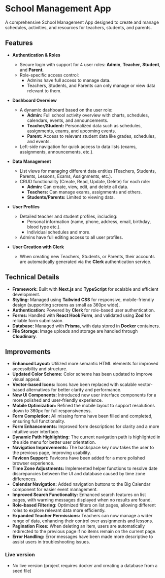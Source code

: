 # School Management App

A comprehensive School Management App designed to create and manage schedules, activities, and resources for teachers, students, and parents.

## Features

- **Authentication & Roles**

  - Secure login with support for 4 user roles: **Admin**, **Teacher**, **Student**, and **Parent**.
  - Role-specific access control:
    - Admins have full access to manage data.
    - Teachers, Students, and Parents can only manage or view data relevant to them.

- **Dashboard Overview**

  - A dynamic dashboard based on the user role:
    - **Admin:** Full school activity overview with charts, schedules, calendars, events, and announcements.
    - **Teacher/Student:** Personalized data such as schedules, assignments, exams, and upcoming events.
    - **Parent:** Access to relevant student data like grades, schedules, and events.
  - Left-side navigation for quick access to data lists (exams, assignments, announcements, etc.).

- **Data Management**

  - List views for managing different data entities (Teachers, Students, Parents, Lessons, Exams, Assignments, etc.).
  - CRUD functionality (Create, Read, Update, Delete) for each role:
    - **Admin:** Can create, view, edit, and delete all data.
    - **Teachers:** Can manage exams, assignments and others.
    - **Students/Parents:** Limited to viewing data.

- **User Profiles**

  - Detailed teacher and student profiles, including:
    - Personal information (name, phone, address, email, birthday, blood type etc.).
    - Individual schedules and more.
  - Admins have full editing access to all user profiles.

- **User Creation with Clerk**
  - When creating new Teachers, Students, or Parents, their accounts are automatically generated via the **Clerk** authentication service.

## Technical Details

- **Framework:** Built with **Next.js** and **TypeScript** for scalable and efficient development.
- **Styling:** Managed using **Tailwind CSS** for responsive, mobile-friendly design (supporting screens as small as 360px wide).
- **Authentication:** Powered by **Clerk** for role-based user authentication.
- **Forms:** Handled with **React Hook Form**, and validated using **Zod** for reliable form submission.
- **Database:** Managed with **Prisma**, with data stored in **Docker** containers.
- **File Storage:** Image uploads and storage are handled through **Cloudinary**.

## Improvements

- **Enhanced Layout:** Utilized more semantic HTML elements for improved accessibility and structure.
- **Updated Color Scheme:** Color scheme has been updated to improve visual appeal.
- **Vector-based Icons:** Icons have been replaced with scalable vector-based alternatives for better clarity and performance.
- **New UI Components:** Introduced new user interface components for a more polished and user-friendly experience.
- **Mobile Optimization:** Refined the mobile layout to support resolutions down to 360px for full responsiveness.
- **Form Completion:** All missing forms have been filled and completed, ensuring full functionality.
- **Form Enhancements:** Improved form descriptions for clarity and a more intuitive user interface.
- **Dynamic Path Highlighting:** The current navigation path is highlighted in the side menu for better user orientation.
- **Navigation Improvements:** The backspace key now takes the user to the previous page, improving usability.
- **Favicon Support:** Favicons have been added for a more polished browser experience.
- **Time Zone Adjustments:** Implemented helper functions to resolve date discrepancies between the UI and database caused by time zone differences.
- **Calendar Navigation:** Added navigation buttons to the Big Calendar component for easier event management.
- **Improved Search Functionality:** Enhanced search features on list pages, with warning messages displayed when no results are found.
- **Role-based Filtering:** Optimized filters on list pages, allowing different roles to explore relevant data more efficiently.
- **Expanded Teacher Permissions:** Teachers can now manage a wider range of data, enhancing their control over assignments and lessons.
- **Pagination Fixes:** When deleting an item, users are automatically redirected to the previous page if no items remain on the current page.
- **Error Handling:** Error messages have been made more descriptive to assist users in troubleshooting issues.

### Live version

- No live version (project requires docker and creating a database from a seed file)
